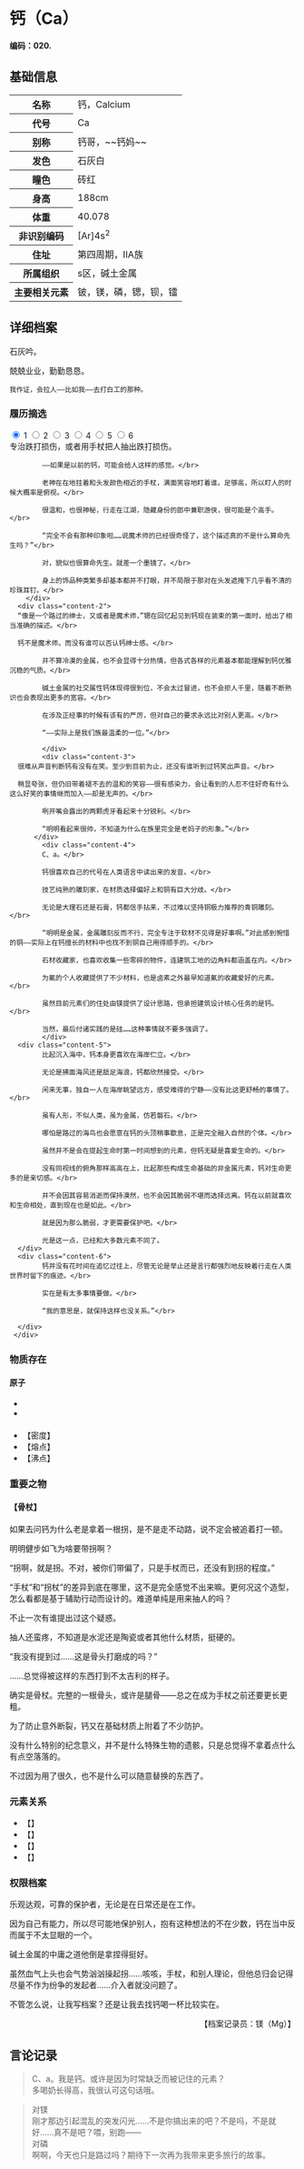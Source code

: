 # 钙（Ca）

**编码：020.**

## 基础信息

<table id="chara">
	<tr><th>名称</th><td>钙，Calcium</td></tr>
  <tr><th>代号</th><td>Ca</td></tr>
  <tr><th>别称</th><td>钙哥，~~钙妈~~</td></tr>
  <tr><th>发色</th><td>石灰白</td></tr>
  <tr><th>瞳色</th><td>砖红</td></tr>
  <tr><th>身高</th><td>188cm</td></tr>
  <tr><th>体重</th><td>40.078</td></tr>
  <tr><th>非识别编码</th><td>[Ar]4s<sup>2</sup></td></tr>
  <tr><th>住址</th><td>第四周期，ⅡA族</td></tr>
  <tr><th>所属组织</th><td>s区，碱土金属</td></tr>
  <tr><th>主要相关元素</th><td>铍，镁，磷，锶，钡，镭</td></tr>
</table>

## 详细档案

石灰吟。

兢兢业业，勤勤恳恳。

```
我作证，会拉人——比如我——去打白工的那种。
```

### 履历摘选

<section class="tabs">
	        <input id="tab-1" type="radio" name="radio-set" class="tab-selector-1" checked="checked" />
		    <label for="tab-1" class="tab-label-1">1</label>
	        <input id="tab-2" type="radio" name="radio-set" class="tab-selector-2" />
		    <label for="tab-2" class="tab-label-2">2</label>
	        <input id="tab-3" type="radio" name="radio-set" class="tab-selector-3" />
		    <label for="tab-3" class="tab-label-3">3</label>
	        <input id="tab-4" type="radio" name="radio-set" class="tab-selector-4" />
		    <label for="tab-4" class="tab-label-4">4</label>
          <input id="tab-5" type="radio" name="radio-set" class="tab-selector-5" />
        <label for="tab-5" class="tab-label-5">5</label>
          <input id="tab-6" type="radio" name="radio-set" class="tab-selector-6" />
        <label for="tab-6" class="tab-label-6">6</label>
 <div class="clear-shadow"></div>
	<div class="content">
			<div class="content-1">
			专治跌打损伤，或者用手杖把人抽出跌打损伤。</br>

			——如果是以前的钙，可能会给人这样的感觉。</br>

			老神在在地拄着和头发颜色相近的手杖，满面笑容地盯着谁。足够高，所以盯人的时候大概率是俯视。</br>

			很温和，也很神秘，行走在江湖，隐藏身份的郎中兼职游侠，很可能是个高手。</br>

			“完全不会有那种印象啦……说魔术师的已经很奇怪了，这个描述真的不是什么算命先生吗？”</br>

			对，貌似也很算命先生。就差一个墨镜了。</br>

			身上的饰品种类繁多却基本都并不打眼，并不局限于那对在头发遮掩下几乎看不清的珍珠耳钉。</br>
	  	</div>
  	  <div class="content-2">
      “像是一个路过的绅士，又或者是魔术师，”锶在回忆起见到钙现在装束的第一面时，给出了相当准确的描述。</br>

      钙不是魔术师。而没有谁可以否认钙绅士感。</br>

			并不算冷漠的金属，也不会显得十分热情，但各式各样的元素基本都能理解到钙优雅沉稳的气质。</br>

			碱土金属的社交属性钙体现得很到位，不会太过冒进，也不会拒人千里，随着不断熟识也会表现出更多的宽容。</br>

			在涉及正经事的时候有该有的严厉，但对自己的要求永远比对别人更高。</br>

			“——实际上是我们族最温柔的一位。”</br>

			</div>
			<div class="content-3">
      很难从声音判断钙有没有在笑。至少到目前为止，还没有谁听到过钙笑出声音。</br>

      稍显夸张，但仍旧带着褪不去的温和的笑容——很有感染力，会让看到的人忍不住好奇有什么这么好笑的事情继而加入——却是无声的。</br>

			咧开嘴会露出的两颗虎牙看起来十分锐利。</br>

			“明明看起来很帅，不知道为什么在族里完全是老妈子的形象。”</br>
		  </div>
			<div class="content-4">
			C、a。</br>

			钙很喜欢自己的代号在人类语言中读出来的发音。</br>

			技艺纯熟的雕刻家，在材质选择偏好上和铜有巨大分歧。</br>

			无论是大理石还是石膏，钙都信手拈来，不过难以坚持铜极力推荐的青铜雕刻。</br>

			“明明是金属，金属雕刻反而不行，完全专注于软材不见得是好事啊。”对此感到惋惜的铜——实际上在钙擅长的材料中也找不到铜自己用得顺手的。</br>

			石材收藏家，也喜欢收集一些零碎的物件，连建筑工地的边角料都涵盖在内。</br>

			为氟的个人收藏提供了不少材料，也是卤素之外最早知道氟的收藏爱好的元素。</br>

			虽然目前元素们的住处由镁提供了设计思路，但承担建筑设计核心任务的是钙。</br>

			当然，最后付诸实践的是硅……这种事情就不要多强调了。
			</div>
      <div class="content-5">
			比起沉入海中，钙本身更喜欢在海岸伫立。</br>

			无论是拂面海风还是舐足海浪，钙都欣然接受。</br>

			闲来无事，独自一人在海岸眺望远方，感受难得的宁静——没有比这更舒畅的事情了。</br>

			虽有人形，不似人类，虽为金属，仿若磐石。</br>

			哪怕是路过的海鸟也会愿意在钙的头顶稍事歇息，正是完全融入自然的个体。</br>

			虽然并不是会在提起生命时第一时间想到的元素，但钙无疑是喜爱生命的。</br>

			没有同视线的俯角那样高高在上，比起那些构成生命基础的非金属元素，钙对生命更多的是亲切感。</br>

			并不会因其容易消逝而保持漠然，也不会因其脆弱不堪而选择远离。钙在以前就喜欢和生命相处，直到现在也是如此。</br>

			就是因为那么脆弱，才更需要保护吧。</br>

			光是这一点，已经和大多数元素不同了。
      </div>
      <div class="content-6">
			钙并没有花时间在追忆过往上，尽管无论是举止还是言行都强烈地反映着行走在人类世界时留下的痕迹。</br>

			实在是有太多事情要做。</br>

			“我的意思是，就保持这样也没关系。”</br>

      </div>
	 </div>     
</section>

### 物质存在

#### 原子

-
-

####


- 【密度】
- 【熔点】
- 【沸点】

### 重要之物

#### 【骨杖】

如果去问钙为什么老是拿着一根拐，是不是走不动路，说不定会被追着打一顿。

明明健步如飞为啥要带拐啊？

“拐啊，就是拐。不对，被你们带偏了，只是手杖而已，还没有到拐的程度。”

“手杖”和“拐杖”的差异到底在哪里，这不是完全感觉不出来嘛。更何况这个造型，怎么看都是基于辅助行动而设计的。难道单纯是用来抽人的吗？

不止一次有谁提出过这个疑惑。

抽人还蛮疼，不知道是水泥还是陶瓷或者其他什么材质，挺硬的。

“我没有提到过……这是骨头打磨成的吗？”

……总觉得被这样的东西打到不太吉利的样子。

确实是骨杖。完整的一根骨头，或许是腿骨——总之在成为手杖之前还要更长更粗。

为了防止意外断裂，钙又在基础材质上附着了不少防护。

没有什么特别的纪念意义，并不是什么特殊生物的遗骸，只是总觉得不拿着点什么有点空落落的。

不过因为用了很久，也不是什么可以随意替换的东西了。

### 元素关系

- 【】
- 【】
- 【】
- 【】

### 权限档案     

乐观达观，可靠的保护者，无论是在日常还是在工作。

因为自己有能力，所以尽可能地保护别人，抱有这种想法的不在少数，钙在当中反而属于不太显眼的一个。

碱土金属的中庸之道他倒是拿捏得挺好。

虽然血气上头也会气势汹汹操起拐……咳咳，手杖，和别人理论，但他总归会记得尽量不作为纷争的发起者……介入者就没问题了。

不管怎么说，让我写档案？还是让我去找钙喝一杯比较实在。

<p align="right">【档案记录员：镁（Mg）】</p>

## 言论记录

>C、a。我是钙。或许是因为时常缺乏而被记住的元素？  
多喝奶长得高，我很认可这句话哦。  

>对镁  
刚才那边引起混乱的突发闪光……不是你搞出来的吧？不是吗，不是就好……真不是吧？喂，别跑——  
对磷  
啊啊，今天也只是路过吗？期待下一次再为我带来更多旅行的故事。  
